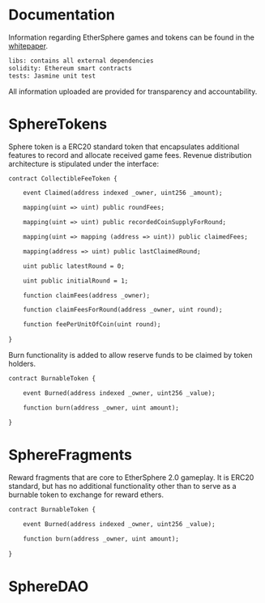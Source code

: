# Documentation

Information regarding EtherSphere games and tokens can be found in the [whitepaper](https://ico.ethersphere.io/whitepaper).

```diff
libs: contains all external dependencies
solidity: Ethereum smart contracts
tests: Jasmine unit test
```

All information uploaded are provided for transparency and accountability.

# SphereTokens

Sphere token is a ERC20 standard token that encapsulates additional features to record and allocate received game fees. Revenue distribution architecture is stipulated under the interface:

```diff
contract CollectibleFeeToken {

    event Claimed(address indexed _owner, uint256 _amount);

    mapping(uint => uint) public roundFees;

	mapping(uint => uint) public recordedCoinSupplyForRound;

	mapping(uint => mapping (address => uint)) public claimedFees;

	mapping(address => uint) public lastClaimedRound;

	uint public latestRound = 0;

	uint public initialRound = 1;

    function claimFees(address _owner);

    function claimFeesForRound(address _owner, uint round);

    function feePerUnitOfCoin(uint round);
    
}
```

Burn functionality is added to allow reserve funds to be claimed by token holders.

```diff
contract BurnableToken {

    event Burned(address indexed _owner, uint256 _value);

    function burn(address _owner, uint amount);
    
}
```

# SphereFragments

Reward fragments that are core to EtherSphere 2.0 gameplay. It is ERC20 standard, but has no additional functionality other than to serve as a burnable token to exchange for reward ethers.

```diff
contract BurnableToken {

    event Burned(address indexed _owner, uint256 _value);

    function burn(address _owner, uint amount);
    
}
```

# SphereDAO




